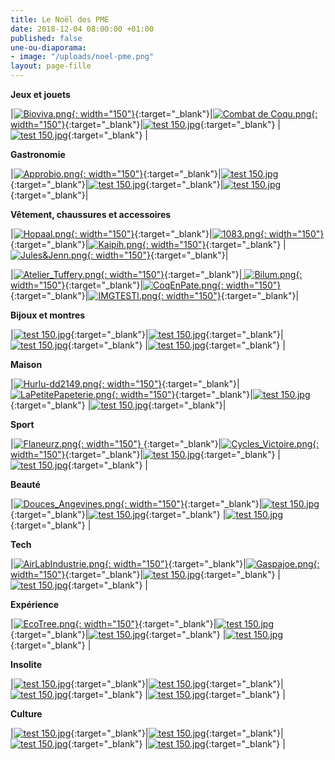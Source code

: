 ```yaml
---
title: Le Noël des PME
date: 2018-12-04 08:00:00 +01:00
published: false
une-ou-diaporama:
- image: "/uploads/noel-pme.png"
layout: page-fille
---
```


**Jeux et jouets**

|[![Bioviva.png](/uploads/Bioviva.png){: width="150"}](https://www.bioviva.com/fr/){:target="_blank"}|[![Combat de Coqu.png](/uploads/Combat%20de%20Coqu.png){: width="150"}](https://www.combatdecoqs.fr){:target="_blank"}|[![test 150.jpg](/uploads/test%20150.jpg)](https://hurlu.fr){:target="_blank"} |[![test 150.jpg](/uploads/test%20150.jpg)](https://hurlu.fr){:target="_blank"} | 


**Gastronomie**


|[![Approbio.png](/uploads/Approbio.png){: width="150"}](http://approbio.com/){:target="_blank"}|[![test 150.jpg](/uploads/test%20150.jpg)](https://hurlu.fr){:target="_blank"}|[![test 150.jpg](/uploads/test%20150.jpg)](https://hurlu.fr){:target="_blank"}|[![test 150.jpg](/uploads/test%20150.jpg)](https://hurlu.fr){:target="_blank"}| 


**Vêtement, chaussures et accessoires**


|[![Hopaal.png](/uploads/Hopaal.png){: width="150"}](https://hopaal.com/){:target="_blank"}|[![1083.png](/uploads/1083.png){: width="150"}](https://www.1083.fr/){:target="_blank"}|[![Kaipih.png](/uploads/Kaipih.png){: width="150"}](https://www.kaipih.com){:target="_blank"} |[![Jules&Jenn.png](/uploads/Jules&Jenn.png){: width="150"}](https://www.julesjenn.com/){:target="_blank"}|

|[![Atelier_Tuffery.png](/uploads/Atelier_Tuffery.png){: width="150"}](https://www.ateliertuffery.com){:target="_blank"}|[ ![Bilum.png](/uploads/Bilum.png){: width="150"}](https://www.bilum.fr){:target="_blank"}|[![CoqEnPate.png](/uploads/CoqEnPate.png){: width="150"}](http://www.coqenpate.com){:target="_blank"}|[![IMGTESTl.png](/uploads/IMGTESTl.png){: width="150"}](https://www.bilum.fr){:target="_blank"}|


**Bijoux et montres**

|[![test 150.jpg](/uploads/test%20150.jpg)](https://hurlu.fr){:target="_blank"}|[![test 150.jpg](/uploads/test%20150.jpg)](https://hurlu.fr){:target="_blank"}|[![test 150.jpg](/uploads/test%20150.jpg)](https://hurlu.fr){:target="_blank"} |[![test 150.jpg](/uploads/test%20150.jpg)](https://hurlu.fr){:target="_blank"} |


**Maison**


|[![Hurlu-dd2149.png](/uploads/Hurlu-dd2149.png){: width="150"}](https://hurlu.fr){:target="_blank"}|[ ![LaPetitePapeterie.png](/uploads/LaPetitePapeterie.png){: width="150"}](http://www.lapetitepapeteriefrancaise.fr/fr/){:target="_blank"}|[![test 150.jpg](/uploads/test%20150.jpg)](https://hurlu.fr){:target="_blank"} |[![test 150.jpg](/uploads/test%20150.jpg)](https://hurlu.fr){:target="_blank"}| 


**Sport**


|[![Flaneurz.png](/uploads/Flaneurz.png){: width="150"} ](http://www.flaneurz.com/fr/){:target="_blank"}|[![Cycles_Victoire.png](/uploads/Cycles_Victoire.png){: width="150"}](http://www.victoire-cycles.com){:target="_blank"}|[![test 150.jpg](/uploads/test%20150.jpg)](https://hurlu.fr){:target="_blank"} |[![test 150.jpg](/uploads/test%20150.jpg)](https://hurlu.fr){:target="_blank"} | 

**Beauté**

|[![Douces_Angevines.png](/uploads/Douces_Angevines.png){: width="150"}](https://www.doucesangevines.com){:target="_blank"}|[![test 150.jpg](/uploads/test%20150.jpg)](https://hurlu.fr){:target="_blank"}|[![test 150.jpg](/uploads/test%20150.jpg)](https://hurlu.fr){:target="_blank"} |[![test 150.jpg](/uploads/test%20150.jpg)](https://hurlu.fr){:target="_blank"} | 


**Tech**


|[![AirLabIndustrie.png](/uploads/AirLabIndustrie.png){: width="150"}](https://airlab-industrie.com/fr/){:target="_blank"}|[![Gaspajoe.png](/uploads/Gaspajoe.png){: width="150"}](https://www.gaspajoe.fr){:target="_blank"}|[![test 150.jpg](/uploads/test%20150.jpg)](https://hurlu.fr){:target="_blank"} |[![test 150.jpg](/uploads/test%20150.jpg)](https://hurlu.fr){:target="_blank"} | 


**Expérience**

|[![EcoTree.png](/uploads/EcoTree.png){: width="150"}](https://ecotree.fr/){:target="_blank"}|[![test 150.jpg](/uploads/test%20150.jpg)](https://hurlu.fr){:target="_blank"}|[![test 150.jpg](/uploads/test%20150.jpg)](https://hurlu.fr){:target="_blank"} |[![test 150.jpg](/uploads/test%20150.jpg)](https://hurlu.fr){:target="_blank"} | 


**Insolite**

|[![test 150.jpg](/uploads/test%20150.jpg)](https://hurlu.fr){:target="_blank"}|[![test 150.jpg](/uploads/test%20150.jpg)](https://hurlu.fr){:target="_blank"}|[![test 150.jpg](/uploads/test%20150.jpg)](https://hurlu.fr){:target="_blank"} |[![test 150.jpg](/uploads/test%20150.jpg)](https://hurlu.fr){:target="_blank"} | 


**Culture**

|[![test 150.jpg](/uploads/test%20150.jpg)](http://www.lebaigneur.fr/){:target="_blank"}|[![test 150.jpg](/uploads/test%20150.jpg)](https://hurlu.fr){:target="_blank"}|[![test 150.jpg](/uploads/test%20150.jpg)](https://hurlu.fr){:target="_blank"} |[![test 150.jpg](/uploads/test%20150.jpg)](https://hurlu.fr){:target="_blank"} | 
